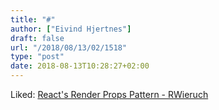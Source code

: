 ```yaml
---
title: "#"
author: ["Eivind Hjertnes"]
draft: false
url: "/2018/08/13/02/1518"
type: "post"
date: 2018-08-13T10:28:27+02:00
---
```


Liked:
[React's
Render Props Pattern - RWieruch](https://www.robinwieruch.de/react-render-props-pattern/)
